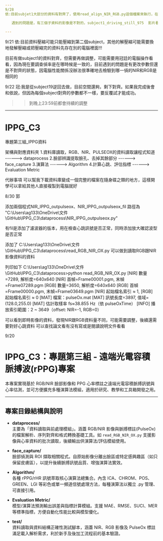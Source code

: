 ```yaml
---
9/28
依:目前subjet1大部分的資料有對齊了，使用read_align_NIR_RGB.py這個檔案來執行，在程式裡改自己想要測試的subjet檔路徑即可

   遇到的問題是，有三個子資料的影像是不對的，subject1_driving_still_975  影片看起來不太一樣、subject1_driving_small_motion_940、subject1_driving_small_motion_975不同步
                                            
---
```

9/21
依:目前資料壓縮可能只能壓縮到第二個subject，其他的解壓縮可能需要換地發解壓縮或把壓縮完的資料先存在別的電腦裡面!!!

目前有做subject1的資料對齊，但需要再做調整，可能需要用冠廷的電腦操作看看，因為現在要調查偵率是在哪時候是一致的，目前遇到的問題是有更改參數但還是不對齊的狀態，因電腦性能關係沒辦法很準確地去檢驗到哪一偵的NIR和RGB是相同的

9/22
冠:我是從subject19逆回去做，目前空間還夠，剩下對齊。如果我完成後會和依說，但因為每個subject對齊的參數都不一樣，要反覆試才能成功。
>>到晚上23:59前都會持續的調整


---

# IPPG_C3
專題第三組_IPPG資料

架構與對應資料夾
1.資料庫讀取，RGB、NIR、PULSEOX的資料讀取讓程式知道    ------> dataprocess
2.臉部辨識提取臉孔、去掉其餘部分                       ------> face_capture
3.演算法                                             ------> Algorithm
4.計算心跳、評估指標                                  ------> Evaluation Metric

代辦事項
可以幫我下載資料庫變成一個完整的檔案在隨身碟之類的地方，這樣開學可以拿給其他人直接複製到電腦就好


8/30
郭

添加兩個程式NIR_IPPG_outpulseox、NIR_IPPG_outpulseox_fil
路徑為
"C:\Users\ag133\OneDrive\文件\GitHub\IPPG_C3\dataprocess\NIR_IPPG_outpulseox.py"

有fil是添加了濾波器的版本，用在檢查心跳訊號是否正常，同時添加放大確認波型是否正常

添加了
C:\Users\ag133\OneDrive\文件\GitHub\IPPG_C3\dataprocess\read_RGB_NIR_OX.py
可以做到讀取RGB跟NIR影像資料的資料

列印如下
C:\Users\ag133\OneDrive\文件\GitHub\IPPG_C3\dataprocess>python read_RGB_NIR_OX.py
[NIR] 數量=7289, 解析度=640x640
[NIR] 首幀=Frame00001.pgm, 末幀=Frame07289.pgm
[RGB] 數量=3650, 解析度=640x640
[RGB] 首幀=Frame00000.pgm, 末幀=Frame03649.pgm
[NIR] 起始檔名索引 ≈ 1, [RGB] 起始檔名索引 ≈ 0
[MAT] 檔案：pulseOx.mat
[MAT] 訊號長度=3897, 值域=(128.0,255.0)
[MAT] 估計取樣率 fs≈38.855 Hz（依 pulseOxTime）
[INFO] 播放索引範圍：2 ~ 3649（offset: NIR=-1, RGB=0）

可以看到即時影像的資料，發現NIR跟RGB資料量不同，可能需要調整，後續還需要對好心跳資料
可以查找論文看有沒有寫或是閱讀說明文件看看





9/20

# IPPG_C3：專題第三組 - 遠端光電容積脈搏波(rPPG)專案

本專案實現基於 RGB/NIR 臉部影像和 PPG 心率標註之遠端光電容積脈搏訊號與心率估測，並可方便擴充多種演算法模組，適用於研究、教學和工具箱開發之用。

---
## 專案目錄結構與說明

- **dataprocess/**  
  主要為「資料讀取與前處理模組」。涵蓋 RGB/NIR 影像與脈搏標註(PulseOx)的檔案解析、序列對齊和格式轉換基礎工具。如 `read_RGB_NIR_OX.py` 支援影像與心率資料的批次讀取，後續輸出供演算法/評估模組使用。

- **face_capture/**  
  臉部偵測與 ROI 擷取相關程式。自原始影像分離出臉區或特定感興趣區（如只保留皮膚區），以提升後續脈搏訊號品質、增強演算法實效。

- **Algorithm/**  
  各種 rPPG/rHR 訊號萃取核心演算法總集合。內含 ICA、CHROM、POS、GREEN、LGI 等彩色或單一頻道信號處理方法，每種演算法以獨立 .py 管理、可直接引用。

- **Evaluation Metric/**  
  模型/演算法預測輸出誤差與指標計算模組。支援 MAE、RMSE、SUCI、MER 等標準指標，方便自動化性能比較與模型優化。

- **test/**  
  資料讀取與資料結構正確性測試腳本，涵蓋 NIR、RGB 影像及 PulseOx 標註滿足載入解析需求，利於新手及後加工流程前的基本驗證。




